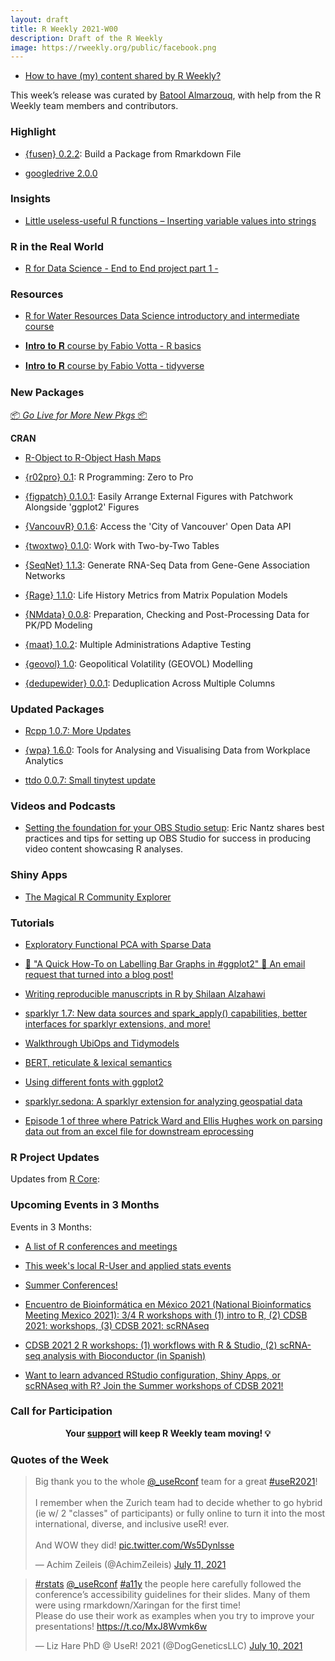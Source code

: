 ```yaml
---
layout: draft
title: R Weekly 2021-W00
description: Draft of the R Weekly
image: https://rweekly.org/public/facebook.png
---
```



+ [How to have (my) content shared by R Weekly?](https://github.com/rweekly/rweekly.org#how-to-have-my-content-shared-by-r-weekly)

This week’s release was curated by [Batool Almarzouq](https://github.com/BatoolMM), with help from the R Weekly team members and contributors.


###  Highlight

+ [{fusen} 0.2.2](https://cran.r-project.org/package=fusen): Build a Package from Rmarkdown File

+ [googledrive 2.0.0](https://www.tidyverse.org/blog/2021/07/googledrive-2-0-0/)


### Insights

+ [Little useless-useful R functions – Inserting variable values into strings](https://tomaztsql.wordpress.com/2021/07/09/little-useless-useful-r-functions-inserting-variable-values-into-strings/)


### R in the Real World

+ [R for Data Science - End to End project part 1 - ](https://www.fairanalytics.net/blog/2021/05/01/end-to-end-r-based-prod-projects/) 


###  Resources

+ [R for Water Resources Data Science introductory and intermediate course](https://r4wrds.com/)

+ [𝐈𝐧𝐭𝐫𝐨 𝐭𝐨 𝐑 course by Fabio Votta - R basics](tinyurl.com/ds3rintro1)

+ [𝐈𝐧𝐭𝐫𝐨 𝐭𝐨 𝐑 course by Fabio Votta - tidyverse](inyurl.com/ds3rintro2)


###  New Packages

<p class="added-hostname"><a href="https://rweekly.org/live" target="_blank" class="externalLink">📦 <i>Go Live for More New Pkgs</i> 📦</a></p>

**CRAN**

+ [R-Object to R-Object Hash Maps]( https://CRAN.R-project.org/package=r2r) 

+ [{r02pro} 0.1](https://cran.r-project.org/package=r02pro): R Programming: Zero to Pro

+ [{figpatch} 0.1.0.1](https://cran.r-project.org/package=figpatch): Easily Arrange External Figures with Patchwork Alongside
'ggplot2' Figures

+ [{VancouvR} 0.1.6](https://cran.r-project.org/package=VancouvR): Access the 'City of Vancouver' Open Data API

+ [{twoxtwo} 0.1.0](https://cran.r-project.org/package=twoxtwo): Work with Two-by-Two Tables

+ [{SeqNet} 1.1.3](https://cran.r-project.org/package=SeqNet): Generate RNA-Seq Data from Gene-Gene Association Networks

+ [{Rage} 1.1.0](https://cran.r-project.org/package=Rage): Life History Metrics from Matrix Population Models

+ [{NMdata} 0.0.8](https://cran.r-project.org/package=NMdata): Preparation, Checking and Post-Processing Data for PK/PD
Modeling

+ [{maat} 1.0.2](https://cran.r-project.org/package=maat): Multiple Administrations Adaptive Testing

+ [{geovol} 1.0](https://cran.r-project.org/package=geovol): Geopolitical Volatility (GEOVOL) Modelling

+ [{dedupewider} 0.0.1](https://cran.r-project.org/package=dedupewider): Deduplication Across Multiple Columns

### Updated Packages

+ [Rcpp 1.0.7: More Updates](http://dirk.eddelbuettel.com/blog/2021/07/07#rcpp_1.0.7)

+ [{wpa} 1.6.0](https://cran.r-project.org/package=wpa): Tools for Analysing and Visualising Data from Workplace Analytics 

+ [ttdo 0.0.7: Small tinytest update](http://dirk.eddelbuettel.com/blog/2021/07/06#ttdo_0.0.7)


###  Videos and Podcasts

+ [Setting the foundation for your OBS Studio setup](https://www.youtube.com/watch?v=fkvQ_lAGvFQ): Eric Nantz shares best practices and tips for setting up OBS Studio for success in producing video content showcasing R analyses.


### Shiny Apps

+ [The Magical R Community Explorer](https://r-community.org/usergroups/)

###  Tutorials

+ [Exploratory Functional PCA  with Sparse Data](https://rviews.rstudio.com/2021/07/08/exploratory-fda-with-sparse-data/)

+ [📢 "A Quick How-To on Labelling Bar Graphs in #ggplot2" 🔗 An email request that turned into a blog post!](https://www.cedricscherer.com/2021/07/05/a-quick-how-to-on-labelling-bar-graphs-in-ggplot2/)

+ [Writing reproducible manuscripts in R by Shilaan Alzahawi](https://shilaan.rbind.io/post/writing-reproducible-manuscripts-in-r/)

+ [sparklyr 1.7: New data sources and spark_apply() capabilities, better interfaces for sparklyr extensions, and more!](https://blogs.rstudio.com/tensorflow/posts/2021-07-06-sparklyr-1.7.0-released)

+ [Walkthrough UbiOps and Tidymodels](https://blog.rmhogervorst.nl/blog/2021/07/06/walkthrough-ubiops-and-tidymodels/)

+ [BERT, reticulate & lexical semantics](https://jtimm.net/2021/07/09/bert-reticulate-lexical-semantics/)

+ [Using different fonts with ggplot2](https://statisticaloddsandends.wordpress.com/2021/07/08/using-different-fonts-with-ggplot2/)

+ [sparklyr.sedona: A sparklyr extension for analyzing geospatial data](https://blogs.rstudio.com/tensorflow/posts/2021-07-07-sparklyr-sedona)

+ [Episode 1 of three where Patrick Ward and Ellis Hughes work on parsing data out from an excel file for downstream eprocessing](https://bit.ly/TidyX_Ep64) 


<!--<div class="post-more-begin></div><div class="post-more-end"></div>-->

###  R Project Updates

Updates from [R Core](http://developer.r-project.org/blosxom.cgi/R-devel/NEWS):


###  Upcoming Events in 3 Months

Events in 3 Months:

+ [A list of R conferences and meetings](https://jumpingrivers.github.io/meetingsR/virtual-events.html)

+ [This week's local R-User and applied stats events](https://community.rstudio.com/c/irl)

+ [Summer Conferences!](https://rviews.rstudio.com/2021/06/17/summer-conferences/)

+ [Encuentro de Bioinformática en México 2021 (National Bioinformatics Meeting Mexico 2021): 3/4 R workshops with (1) intro to R, (2) CDSB 2021: workshops, (3) CDSB 2021: scRNAseq](http://congresos.nnb.unam.mx/EBM2021/) 

+ [CDSB 2021 2 R workshops: (1) workflows with R & Studio, (2) scRNA-seq analysis with Bioconductor (in Spanish)](https://comunidadbioinfo.github.io/post/cdsb-2021-workshops/) 

+ [Want to learn advanced RStudio configuration, Shiny Apps, or scRNAseq with R? Join the Summer workshops of CDSB 2021!](https://congresos.nnb.unam.mx/EBM2021/) 


###  Call for Participation


<p class="hide-support added-hostname support-rweekly" style="text-align: center;font-weight: bold;">Your <a class="non-visited externalLink" href="https://www.patreon.com/rweekly" onclick="pas(this)">support</a> will keep R Weekly team moving! 💡</p>

###  Quotes of the Week

<blockquote class="twitter-tweet"><p lang="en" dir="ltr">Big thank you to the whole <a href="https://twitter.com/_useRconf?ref_src=twsrc%5Etfw">@_useRconf</a> team for a great <a href="https://twitter.com/hashtag/useR2021?src=hash&amp;ref_src=twsrc%5Etfw">#useR2021</a>!<br><br>I remember when the Zurich team had to decide whether to go hybrid (ie w/ 2 &quot;classes&quot; of participants) or fully online to turn it into the most international, diverse, and inclusive useR! ever.<br><br>And WOW they did! <a href="https://t.co/Ws5Dynlsse">pic.twitter.com/Ws5Dynlsse</a></p>&mdash; Achim Zeileis (@AchimZeileis) <a href="https://twitter.com/AchimZeileis/status/1414241171887595521?ref_src=twsrc%5Etfw">July 11, 2021</a></blockquote> <script async src="https://platform.twitter.com/widgets.js" charset="utf-8"></script>

<blockquote class="twitter-tweet"><p lang="en" dir="ltr"><a href="https://twitter.com/hashtag/rstats?src=hash&amp;ref_src=twsrc%5Etfw">#rstats</a> <a href="https://twitter.com/_useRconf?ref_src=twsrc%5Etfw">@_useRconf</a> <a href="https://twitter.com/hashtag/a11y?src=hash&amp;ref_src=twsrc%5Etfw">#a11y</a> the people here carefully followed the conference’s accessibility guidelines for their slides. Many of them were using rmarkdown/Xaringan for the first time!<br>Please do use their work as examples when you try to improve your presentations! <a href="https://t.co/MxJ8Wvmk6w">https://t.co/MxJ8Wvmk6w</a></p>&mdash; Liz Hare PhD @ UseR! 2021 (@DogGeneticsLLC) <a href="https://twitter.com/DogGeneticsLLC/status/1413692662285279241?ref_src=twsrc%5Etfw">July 10, 2021</a></blockquote> <script async src="https://platform.twitter.com/widgets.js" charset="utf-8"></script>


